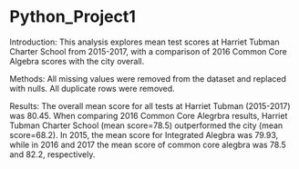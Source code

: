 # Python_Project1

Introduction: This analysis explores mean test scores at Harriet Tubman Charter School from 2015-2017, with a comparison of 2016 Common Core Algebra scores with the city overall.

Methods: All missing values were removed from the dataset and replaced with nulls. All duplicate rows were removed. 

Results: The overall mean score for all tests at Harriet Tubman (2015-2017) was 80.45. When comparing 2016 Common Core Alegrbra results, Harriet Tubman Charter School (mean score=78.5) outperformed the city (mean score=68.2). In 2015, the mean score for Integrated Alegbra was 79.93, while in 2016 and 2017 the mean score of common core alegbra was 78.5 and 82.2, respectively.
